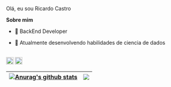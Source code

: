 Olá, eu sou Ricardo Castro

**Sobre mim**

- 💼 BackEnd Developer

- 🌱 Atualmente desenvolvendo habilidades de ciencia de dados
<div style="display: inline_block"><br>
<img height="20" src="https://cdn.jsdelivr.net/gh/devicons/devicon@latest/icons/python/python-original.svg" />
<img  height="20" src="https://cdn.jsdelivr.net/gh/devicons/devicon@latest/icons/php/php-original.svg" />

  
<!--
<code><img height="20" alt="javascript" src="https://raw.githubusercontent.com/github/explore/80688e429a7d4ef2fca1e82350fe8e3517d3494d/topics/javascript/javascript.png"></code>
<code><img height="20" alt="nodejs" src="https://raw.githubusercontent.com/github/explore/80688e429a7d4ef2fca1e82350fe8e3517d3494d/topics/nodejs/nodejs.png"></code>
<code><img height="20" alt="react" src="https://raw.githubusercontent.com/github/explore/80688e429a7d4ef2fca1e82350fe8e3517d3494d/topics/react/react.png"></code>
<code><img height="20" alt="graphql" src="https://raw.githubusercontent.com/github/explore/5c058a388828bb5fde0bcafd4bc867b5bb3f26f3/topics/graphql/graphql.png"></code>
<code><img height="20" alt="typescript" src="https://raw.githubusercontent.com/github/explore/80688e429a7d4ef2fca1e82350fe8e3517d3494d/topics/typescript/typescript.png"></code> 
-->
</div>


| <a href="https://github.com/ricardofdecastro/github-readme-stats"><img align="center" src="https://github-readme-stats.vercel.app/api?username=ricardofdecastro&show_icons=true&include_all_commits=true&theme=dark&hide_border=true" alt="Anurag's github stats" /></a> | <a href="https://github.com/ricardofdecastro/github-readme-stats"><img align="center" src="https://github-readme-stats.vercel.app/api/top-langs/?username=ricardofdecastro&layout=compact&theme=dark&hide_border=true" /></a> |
| ------------- | ------------- |
<!--
#### Top Repositories


<a href="https://github.com/ricardofdecastro/github-readme-stats">
  <img align="center" src="https://github-readme-stats.vercel.app/api/pin/?username=ricardofdecastro&repo=github-readme-stats&theme=dark" />
</a>
<a href="https://github.com/ricardofdecastro/ricardofdecastro.github.io">
  <img align="center" src="https://github-readme-stats.vercel.app/api/pin/?username=ricardofdecastro&repo=ricardofdecastro.github.io&theme=dark" />
</a>

<br />
<br />
